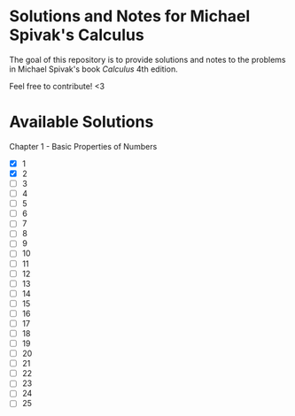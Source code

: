 # Solutions and Notes for Michael Spivak's Calculus
The goal of this repository is to provide solutions and notes to the problems in Michael Spivak's book *Calculus* 4th edition.

Feel free to contribute! <3

# Available Solutions
Chapter 1 - Basic Properties of Numbers
- [x] 1
- [x] 2
- [ ] 3
- [ ] 4
- [ ] 5
- [ ] 6
- [ ] 7
- [ ] 8
- [ ] 9
- [ ] 10
- [ ] 11
- [ ] 12
- [ ] 13
- [ ] 14
- [ ] 15
- [ ] 16
- [ ] 17
- [ ] 18
- [ ] 19
- [ ] 20
- [ ] 21
- [ ] 22
- [ ] 23
- [ ] 24
- [ ] 25
